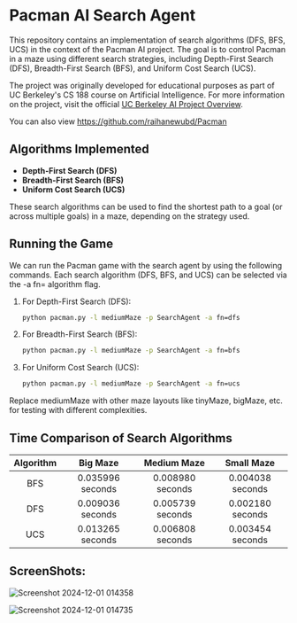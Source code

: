 
# Pacman AI Search Agent

This repository contains an implementation of search algorithms (DFS, BFS, UCS) in the context of the Pacman AI project. The goal is to control Pacman in a maze using different search strategies, including Depth-First Search (DFS), Breadth-First Search (BFS), and Uniform Cost Search (UCS).


The project was originally developed for educational purposes as part of UC Berkeley's CS 188 course on Artificial Intelligence. For more information on the project, visit the official [UC Berkeley AI Project Overview](https://ai.berkeley.edu/project_overview.html). 

You can also view https://github.com/raihanewubd/Pacman

## Algorithms Implemented

- **Depth-First Search (DFS)**
- **Breadth-First Search (BFS)**
- **Uniform Cost Search (UCS)**

These search algorithms can be used to find the shortest path to a goal (or across multiple goals) in a maze, depending on the strategy used.


## Running the Game

We can run the Pacman game with the search agent by using the following commands. Each search algorithm (DFS, BFS, and UCS) can be selected via the -a fn= algorithm flag.

1. For Depth-First Search (DFS):
   ```bash
   python pacman.py -l mediumMaze -p SearchAgent -a fn=dfs
2. For Breadth-First Search (BFS):
    ```bash
    python pacman.py -l mediumMaze -p SearchAgent -a fn=bfs
3. For Uniform Cost Search (UCS):
   ```bash
   python pacman.py -l mediumMaze -p SearchAgent -a fn=ucs
Replace mediumMaze with other maze layouts like tinyMaze, bigMaze, etc. for testing with different complexities.

## Time Comparison of Search Algorithms

| Algorithm | Big Maze | Medium Maze | Small  Maze |
|   :---:   |     :---:      |          :---: |          :---: |
| BFS   | 0.035996 seconds     | 0.008980 seconds   | 0.004038 seconds |
| DFS   | 0.009036 seconds    | 0.005739 seconds  | 0.002180 seconds|
| UCS  | 0.013265 seconds   | 0.006808 seconds |0.003454 seconds|

## ScreenShots:

![Screenshot 2024-12-01 014358](https://github.com/user-attachments/assets/404d6a9a-64d3-4e8d-8575-e6aeca1e90b4)

![Screenshot 2024-12-01 014735](https://github.com/user-attachments/assets/f7851a04-855f-4eb7-9f3c-89737f6af6c3)
